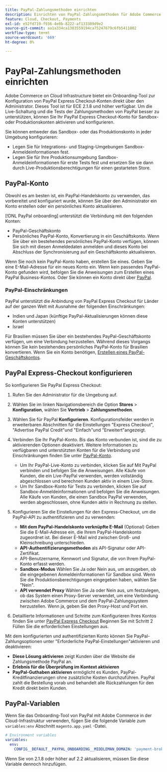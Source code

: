 ```yaml
---
title: PayPal-Zahlungsmethoden einrichten
description: Einrichten von PayPal-Zahlungsmethoden für Adobe Commerce in der Cloud-Infrastruktur.
feature: Cloud, Checkout, Payments
exl-id: e52fd719-f936-4e8b-8222-af133389d9e2
source-git-commit: aa1a334ca1383559194ca75247679c6fb5411802
workflow-type: tm+mt
source-wordcount: '669'
ht-degree: 0%

---
```


# PayPal-Zahlungsmethoden einrichten

Adobe Commerce on Cloud Infrastructure bietet ein Onboarding-Tool zur Konfiguration von PayPal Express Checkout-Konten direkt über den Administrator. Dieses Tool ist für ECE 2.1.8 und höher verfügbar. Um die Live-Schaltung und die Tests der Zahlungsmethoden von PayPal besser zu unterstützen, können Sie Ihr PayPal Express Checkout-Konto für Sandbox- oder Produktionskonten aktivieren und konfigurieren.

Sie können entweder das Sandbox- oder das Produktionskonto in jeder Umgebung konfigurieren:

* Legen Sie für Integrations- und Staging-Umgebungen Sandbox-Anmeldeinformationen fest.
* Legen Sie für Ihre Produktionsumgebung Sandbox-Anmeldeinformationen für erste Tests fest und ersetzen Sie sie dann durch Live-Produktionsberechtigungen für einen gestarteten Store.

## PayPal-Konto

Obwohl es am besten ist, ein PayPal-Handelskonto zu verwenden, das vorbereitet und konfiguriert wurde, können Sie über den Administrator ein Konto erstellen oder ein persönliches Konto aktualisieren.

[!DNL PayPal onboarding] unterstützt die Verbindung mit den folgenden Konten:

* PayPal-Geschäftskonto
* Persönliches PayPal-Konto, Konvertierung in ein Geschäftskonto. Wenn Sie über ein bestehendes persönliches PayPal-Konto verfügen, können Sie sich mit diesen Anmeldedaten anmelden und dieses Konto bei Abschluss der Synchronisierung auf ein Geschäftskonto aktualisieren.

Wenn Sie noch kein PayPal-Konto haben, erstellen Sie eines. Geben Sie eine E-Mail-Adresse für ein neues Konto ein. Wenn kein passendes PayPal-Konto gefunden wird, befolgen Sie die Anweisungen zum Erstellen eines PayPal Business-Kontos. Oder Sie können ein Konto direkt über [PayPal](https://www.paypal.com/us/webapps/mpp/account-selection).

### PayPal-Einschränkungen

PayPal unterstützt die Anbindung von PayPal Express Checkout für Länder auf der ganzen Welt mit Ausnahme der folgenden Einschränkungen:

* Indien und Japan (künftige PayPal-Aktualisierungen können diese Konten unterstützen)
* Israel

Für Brasilien müssen Sie über ein bestehendes PayPal-Geschäftskonto verfügen, um eine Verbindung herzustellen. Während dieses Vorgangs können Sie kein bestehendes persönliches PayPal-Konto für Brasilien konvertieren. Wenn Sie ein Konto benötigen, [Erstellen eines PayPal-Geschäftskontos](https://www.paypal.com/us/webapps/mpp/account-selection).

## PayPal Express-Checkout konfigurieren

So konfigurieren Sie PayPal Express Checkout:

1. Rufen Sie den Administrator für die Umgebung auf.
1. Wählen Sie im linken Navigationsbereich die Option **Stores** > **Konfiguration**, wählen Sie **Vertrieb** > **Zahlungsmethoden**.
1. Wählen Sie für PayPal **Konfigurieren**. Konfigurationsfelder werden in erweiterbaren Abschnitten für die Einstellungen &quot;Express Checkout&quot;, &quot;Advertise PayPal Credit&quot;und &quot;Einfach&quot;und &quot;Erweitert&quot;angezeigt.
1. Verbinden Sie Ihr PayPal-Konto. Bis das Konto verbunden ist, sind die zu aktivierenden Optionen deaktiviert. Weitere Informationen zu verfügbaren und unterstützten Konten für die Verbindung und Einschränkungen finden Sie unter [PayPal-Konto](#paypal-account).

   * Um Ihr PayPal-Live-Konto zu verbinden, klicken Sie auf Mit PayPal verbinden und befolgen Sie die Anweisungen. Alle Käufe von Kunden, die ein Live-PayPal verwenden, werden vollständig abgeschlossen und berechnen Kunden aktiv in einem Live-Store.
   * Um Ihr Sandbox-Konto für Tests zu verbinden, klicken Sie auf Sandbox-Anmeldeinformationen und befolgen Sie die Anweisungen. Alle Käufe von Kunden, die einen Sandbox PayPal verwenden, werden abgeschlossen, ohne Kunden aktiv in Rechnung zu stellen.

1. Konfigurieren Sie die Einstellungen für den Express-Checkout, um die PayPal-API zu authentifizieren und zu verwenden:

   * **Mit dem PayPal-Handelskonto verknüpfte E-Mail** (Optional) Geben Sie die E-Mail-Adresse ein, die Ihrem PayPal-Handelskonto zugeordnet ist. Bei dieser E-Mail wird zwischen Groß- und Kleinschreibung unterschieden.
   * **API-Authentifizierungsmethoden** als API-Signatur oder API-Zertifikat.
   * API-Benutzername, Kennwort und Signatur, die von Ihrem PayPal-Konto erfasst werden.
   * **Sandbox-Modus** Wählen Sie Ja oder Nein aus, um anzugeben, ob die eingegebenen Anmeldeinformationen für Sandbox sind. Wenn Sie die Produktionsberechtigungen eingegeben haben, wählen Sie &quot;Nein&quot;.
   * **API verwendet Proxy** Wählen Sie Ja oder Nein aus, um festzulegen, ob das System einen Proxy-Server verwendet, um eine Verbindung zwischen Adobe Commerce und dem PayPal-Zahlungssystem herzustellen. Wenn ja, geben Sie den Proxy-Host und Port ein.

1. Detaillierte Informationen und Schritte zum Konfigurieren Ihres Kontos finden Sie unter [PayPal Express Checkout](https://docs.magento.com/user-guide/payment/paypal-express-checkout.html) Beginnen Sie mit Schritt 2 Füllen Sie die erforderlichen Einstellungen aus.

Mit dem konfigurierten und authentifizierten Konto können Sie PayPal-Zahlungsoptionen unter &quot;Erforderliche PayPal-Einstellungen&quot;aktivieren und deaktivieren:

* **Diese Lösung aktivieren** zeigt Kunden über die Website die Zahlungsmethode PayPal an.
* **Erlebnis für die Überprüfung im Kontext aktivieren**
* **PayPal-Guthaben aktivieren** ermöglicht es Kunden, PayPal-Kreditfinanzierungen ohne zusätzliche Kosten durchzuführen. PayPal zahlt die Bestellung vorab und behandelt alle Rückzahlungen für den Kredit direkt beim Kunden.

## PayPal-Variablen

Wenn Sie das Onboarding-Tool von PayPal mit Adobe Commerce in der Cloud-Infrastruktur verwenden, fügen Sie die folgende Variable zum `variables:env` Abschnitt `magento.app.yaml` -Datei.

```yaml
# Environment variables
variables:
  env:
    CONFIG__DEFAULT__PAYPAL_ONBOARDING__MIDDLEMAN_DOMAIN: 'payment-broker.magento.com'
```

Wenn Sie von 2.1.8 oder höher auf 2.2 aktualisieren, müssen Sie diese Variable dennoch hinzufügen.
